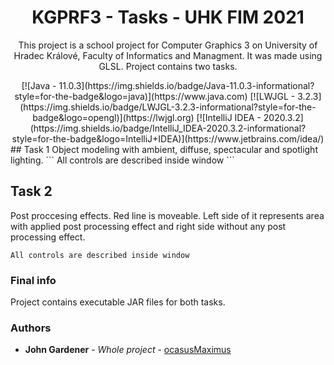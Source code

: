<h1 align="center"> KGPRF3 - Tasks - UHK FIM 2021 </h1>

<p align="center">This project is a school project for Computer Graphics 3 on University of Hradec Králové, Faculty of Informatics and Managment. It was made using GLSL. 
Project contains two tasks.</p>
<div align="center">
[![Java - 11.0.3](https://img.shields.io/badge/Java-11.0.3-informational?style=for-the-badge&logo=java)](https://www.java.com)
[![LWJGL - 3.2.3](https://img.shields.io/badge/LWJGL-3.2.3-informational?style=for-the-badge&logo=opengl)](https://lwjgl.org)
[![IntelliJ IDEA - 2020.3.2](https://img.shields.io/badge/IntelliJ_IDEA-2020.3.2-informational?style=for-the-badge&logo=IntelliJ+IDEA)](https://www.jetbrains.com/idea/)
</div>
## Task 1
Object modeling with ambient, diffuse, spectacular and spotlight lighting.
```
All controls are described inside window
```

## Task 2
Post proccesing effects. Red line is moveable. Left side of it represents area with applied post processing effect and right side without any post processing effect.
```
All controls are described inside window
```

### Final info

Project contains executable JAR files for both tasks.


### Authors

* **John Gardener** - *Whole project* - [ocasusMaximus](https://github.com/ocasusMaximus)
